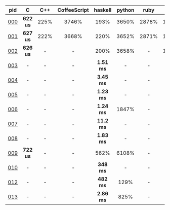 pid | C | C++ | CoffeeScript | haskell | python | ruby | rust 
 :---: | :---: | :---: | :---: | :---: | :---: | :---: | :---:
[000](0/0/0) | **622 us** | 225% | 3746% | 193% | 3650% | 2878% | 1175%
[001](0/0/1) | **627 us** | 222% | 3668% | 220% | 3652% | 2871% | 1163%
[002](0/0/2) | **626 us** | - | - | 200% | 3658% | - | 1187%
[003](0/0/3) | - | - | - | **1.51 ms** | - | - | -
[004](0/0/4) | - | - | - | **3.45 ms** | - | - | -
[005](0/0/5) | - | - | - | **1.23 ms** | - | - | -
[006](0/0/6) | - | - | - | **1.24 ms** | 1847% | - | -
[007](0/0/7) | - | - | - | **11.2 ms** | - | - | -
[008](0/0/8) | - | - | - | **1.83 ms** | - | - | -
[009](0/0/9) | **722 us** | - | - | 562% | 6108% | - | -
[010](0/1/0) | - | - | - | **348 ms** | - | - | -
[012](0/1/2) | - | - | - | **482 ms** | 129% | - | -
[013](0/1/3) | - | - | - | **2.86 ms** | 825% | - | -
